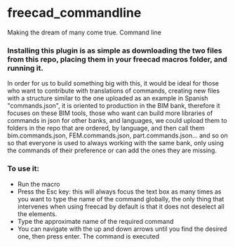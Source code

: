 # freecad_commandline
Making the dream of many come true. Command line


### Installing this plugin is as simple as downloading the two files from this repo, placing them in your freecad macros folder, and running it.

In order for us to build something big with this, it would be ideal for those who want to contribute with translations of commands, creating new files with a structure similar to the one uploaded as an example in Spanish "commands.json", it is oriented to production in the BIM bank, therefore it focuses on these BIM tools, those who want can build more libraries of commands in json for other banks, and languages, we could upload them to folders in the repo that are ordered, by language, and then call them bim.commands.json, FEM.commands.json, part.commands.json... and so on so that everyone is used to always working with the same bank, only using the commands of their preference or can add the ones they are missing.

### To use it:
- Run the macro
- Press the Esc key: this will always focus the text box as many times as you want to type the name of the command globally, the only thing that intervenes when using freecad by default is that it does not deselect all the elements.
- Type the approximate name of the required command
- You can navigate with the up and down arrows until you find the desired one, then press enter. The command is executed

